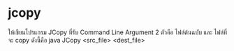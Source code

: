 # jcopy
ให้เขียนโปรแกรม JCopy ที่รับ Command Line Argument 2 ตัวคือ ไฟล์ต้นฉบับ และ ไฟล์ที่จะ copy ดังนี้คือ java JCopy &lt;src_file> &lt;dest_file>
